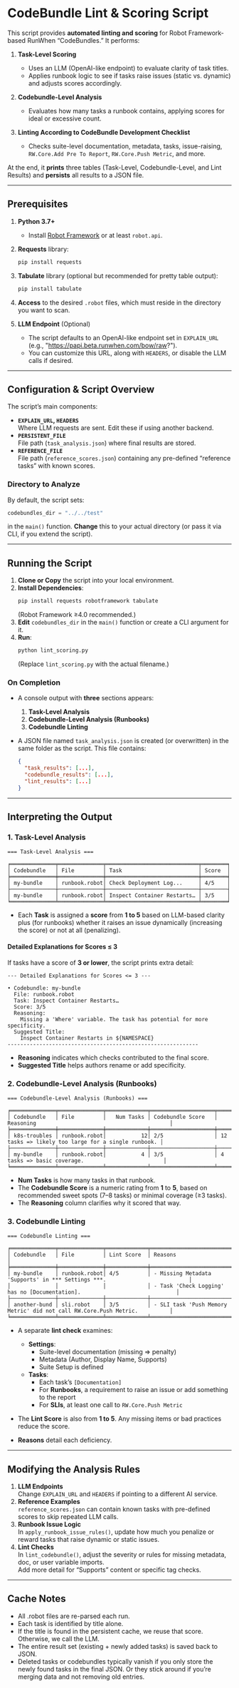 # CodeBundle Lint & Scoring Script

This script provides **automated linting and scoring** for Robot Framework-based RunWhen “CodeBundles.” It performs:

1. **Task-Level Scoring**  
   - Uses an LLM (OpenAI-like endpoint) to evaluate clarity of task titles.  
   - Applies runbook logic to see if tasks raise issues (static vs. dynamic) and adjusts scores accordingly.

2. **Codebundle-Level Analysis**  
   - Evaluates how many tasks a runbook contains, applying scores for ideal or excessive count.

3. **Linting According to CodeBundle Development Checklist**  
   - Checks suite-level documentation, metadata, tasks, issue-raising, `RW.Core.Add Pre To Report`, `RW.Core.Push Metric`, and more.

At the end, it **prints** three tables (Task-Level, Codebundle-Level, and Lint Results) and **persists** all results to a JSON file.

---

## Prerequisites

1. **Python 3.7+**  
   - Install [Robot Framework](https://robotframework.org/) or at least `robot.api`.  
2. **Requests** library:
   ```bash
   pip install requests
   ```
3. **Tabulate** library (optional but recommended for pretty table output):
   ```bash
   pip install tabulate
   ```
4. **Access** to the desired `.robot` files, which must reside in the directory you want to scan.

5. **LLM Endpoint** (Optional)  
   - The script defaults to an OpenAI-like endpoint set in `EXPLAIN_URL` (e.g., "https://papi.beta.runwhen.com/bow/raw?").  
   - You can customize this URL, along with `HEADERS`, or disable the LLM calls if desired.

---

## Configuration & Script Overview

The script’s main components:

- **`EXPLAIN_URL`, `HEADERS`**  
  Where LLM requests are sent. Edit these if using another backend.  
- **`PERSISTENT_FILE`**  
  File path (`task_analysis.json`) where final results are stored.  
- **`REFERENCE_FILE`**  
  File path (`reference_scores.json`) containing any pre-defined “reference tasks” with known scores.

### Directory to Analyze

By default, the script sets:
```python
codebundles_dir = "../../test"
```
in the `main()` function. **Change** this to your actual directory (or pass it via CLI, if you extend the script).

---

## Running the Script

1. **Clone or Copy** the script into your local environment.  
2. **Install Dependencies**:
   ```bash
   pip install requests robotframework tabulate
   ```
   (Robot Framework ≥4.0 recommended.)
3. **Edit** `codebundles_dir` in the `main()` function or create a CLI argument for it.
4. **Run**:
   ```bash
   python lint_scoring.py
   ```
   (Replace `lint_scoring.py` with the actual filename.)

### On Completion

- A console output with **three** sections appears:
  1. **Task-Level Analysis**  
  2. **Codebundle-Level Analysis (Runbooks)**  
  3. **Codebundle Linting**

- A JSON file named `task_analysis.json` is created (or overwritten) in the same folder as the script. This file contains:

  ```json
  {
    "task_results": [...],
    "codebundle_results": [...],
    "lint_results": [...]
  }
  ```

---

## Interpreting the Output

### 1. Task-Level Analysis

```
=== Task-Level Analysis ===

╒══════════════╤══════════════╤═════════════════════════════╤════════╕
│ Codebundle   │ File         │ Task                        │ Score  │
╞══════════════╪══════════════╪═════════════════════════════╪════════╡
│ my-bundle    │ runbook.robot│ Check Deployment Log...     │ 4/5    │
├──────────────┼──────────────┼─────────────────────────────┼────────┤
│ my-bundle    │ runbook.robot│ Inspect Container Restarts… │ 3/5    │
╘══════════════╧══════════════╧═════════════════════════════╧════════╛
```

- Each **Task** is assigned a **score** from **1 to 5** based on LLM-based clarity plus (for runbooks) whether it raises an issue dynamically (increasing the score) or not at all (penalizing).

#### Detailed Explanations for Scores ≤ 3
If tasks have a score of **3 or lower**, the script prints extra detail:

```
--- Detailed Explanations for Scores <= 3 ---

• Codebundle: my-bundle
  File: runbook.robot
  Task: Inspect Container Restarts…
  Score: 3/5
  Reasoning:
    Missing a 'Where' variable. The task has potential for more specificity.
  Suggested Title:
    Inspect Container Restarts in ${NAMESPACE}
------------------------------------------------------------
```

- **Reasoning** indicates which checks contributed to the final score.  
- **Suggested Title** helps authors rename or add specificity.

### 2. Codebundle-Level Analysis (Runbooks)

```
=== Codebundle-Level Analysis (Runbooks) ===

╒══════════════╤══════════════╤═════════════╤════════════════════╤════════════════════════════════════════════════════╕
│ Codebundle   │ File         │   Num Tasks │ Codebundle Score   │ Reasoning                                          │
╞══════════════╪══════════════╪═════════════╪════════════════════╪════════════════════════════════════════════════════╡
│ k8s-troubles │ runbook.robot│           12│ 2/5                │ 12 tasks => likely too large for a single runbook. │
├──────────────┼──────────────┼─────────────┼────────────────────┼────────────────────────────────────────────────────┤
│ my-bundle    │ runbook.robot│           4 │ 3/5                │ 4 tasks => basic coverage.                         │
╘══════════════╧══════════════╧═════════════╧════════════════════╧════════════════════════════════════════════════════╛
```

- **Num Tasks** is how many tasks in that runbook.  
- The **Codebundle Score** is a numeric rating from **1** to **5**, based on recommended sweet spots (7–8 tasks) or minimal coverage (≥3 tasks).  
- The **Reasoning** column clarifies why it scored that way.

### 3. Codebundle Linting

```
=== Codebundle Linting ===

╒══════════════╤══════════════╤═════════════╤════════════════════════════════════════════════════════════════════════════╕
│ Codebundle   │ File         │ Lint Score  │ Reasons                                                                      │
╞══════════════╪══════════════╪═════════════╪════════════════════════════════════════════════════════════════════════════╡
│ my-bundle    │ runbook.robot│ 4/5         │ - Missing Metadata 'Supports' in *** Settings ***.                          │
│              │              │             │ - Task 'Check Logging' has no [Documentation].                              │
├──────────────┼──────────────┼─────────────┼────────────────────────────────────────────────────────────────────────────┤
│ another-bund │ sli.robot    │ 3/5         │ - SLI task 'Push Memory Metric' did not call RW.Core.Push Metric.          │
╘══════════════╧══════════════╧═════════════╧════════════════════════════════════════════════════════════════════════════╛
```

- A separate **lint check** examines:

  - **Settings**:
    - Suite-level documentation (missing => penalty)  
    - Metadata (Author, Display Name, Supports)  
    - Suite Setup is defined  
  - **Tasks**:
    - Each task’s `[Documentation]`  
    - For **Runbooks**, a requirement to raise an issue or add something to the report  
    - For **SLIs**, at least one call to `RW.Core.Push Metric`

- The **Lint Score** is also from **1 to 5**. Any missing items or bad practices reduce the score.  
- **Reasons** detail each deficiency.

---

## Modifying the Analysis Rules

1. **LLM Endpoints**  
   Change `EXPLAIN_URL` and `HEADERS` if pointing to a different AI service.  
2. **Reference Examples**  
   `reference_scores.json` can contain known tasks with pre-defined scores to skip repeated LLM calls.  
3. **Runbook Issue Logic**  
   In `apply_runbook_issue_rules()`, update how much you penalize or reward tasks that raise dynamic or static issues.  
4. **Lint Checks**  
   In `lint_codebundle()`, adjust the severity or rules for missing metadata, doc, or user variable imports.  
   Add more detail for “Supports” content or specific tag checks.

---



## Cache Notes
- All .robot files are re-parsed each run.
- Each task is identified by title alone.
- If the title is found in the persistent cache, we reuse that score. Otherwise, we call the LLM.
- The entire result set (existing + newly added tasks) is saved back to JSON.
- Deleted tasks or codebundles typically vanish if you only store the newly found tasks in the final JSON. Or they stick around if you’re merging data and not removing old entries.